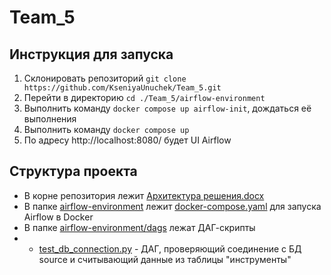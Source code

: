 # Team_5
## Инструкция для запуска

 1. Склонировать репозиторий `git clone https://github.com/KseniyaUnuchek/Team_5.git`
 2. Перейти в директорию `cd ./Team_5/airflow-environment`
 3. Выполнить команду `docker compose up airflow-init`, дождаться её выполнения
 4. Выполнить команду `docker compose up`
 5. По адресу http://localhost:8080/ будет UI Airflow

## Структура проекта
 - В корне репозитория лежит [Архитектура решения.docx](https://github.com/KseniyaUnuchek/Team_5/blob/main/%D0%90%D1%80%D1%85%D0%B8%D1%82%D0%B5%D0%BA%D1%82%D1%83%D1%80%D0%B0%20%D1%80%D0%B5%D1%88%D0%B5%D0%BD%D0%B8%D1%8F.docx) 
 - В папке [airflow-environment](https://github.com/KseniyaUnuchek/Team_5/tree/main/airflow-environment) лежит [docker-compose.yaml](https://github.com/KseniyaUnuchek/Team_5/blob/main/airflow-environment/docker-compose.yaml) для запуска Airflow в Docker
 - В папке [airflow-environment/dags](https://github.com/KseniyaUnuchek/Team_5/tree/main/airflow-environment/dags) лежат ДАГ-скрипты
 - - [test_db_connection.py](https://github.com/KseniyaUnuchek/Team_5/blob/main/airflow-environment/dags/test_db_connection.py) - ДАГ, проверяющий соединение с БД source и считывающий данные из таблицы "инструменты"
